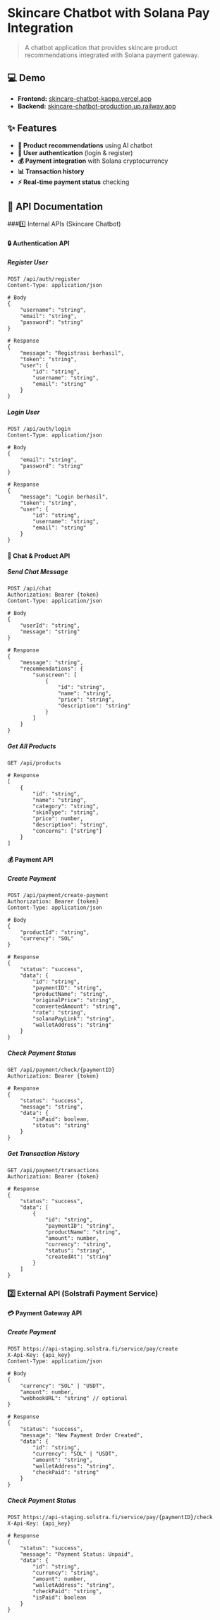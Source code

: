 # Skincare Chatbot with Solana Pay Integration

> A chatbot application that provides skincare product recommendations integrated with Solana payment gateway.

## 💻 Demo
- **Frontend:** [skincare-chatbot-kappa.vercel.app](https://skincare-chatbot-kappa.vercel.app/)
- **Backend:** [skincare-chatbot-production.up.railway.app](https://skincare-chatbot-production.up.railway.app/)

## ✨ Features
- **🤖 Product recommendations** using AI chatbot
- **🔐 User authentication** (login & register)
- **💰 Payment integration** with Solana cryptocurrency
- **📊 Transaction history**
- **⚡ Real-time payment status** checking

## 🔗 API Documentation 

###1️⃣ Internal APIs (Skincare Chatbot)

#### 🔒 Authentication API

##### Register User
```http
POST /api/auth/register
Content-Type: application/json

# Body
{
    "username": "string",
    "email": "string", 
    "password": "string"
}

# Response 
{
    "message": "Registrasi berhasil",
    "token": "string",
    "user": {
        "id": "string",
        "username": "string",
        "email": "string" 
    }
}
```

##### Login User
```http
POST /api/auth/login
Content-Type: application/json

# Body
{
    "email": "string",
    "password": "string"
}

# Response
{
    "message": "Login berhasil",
    "token": "string", 
    "user": {
        "id": "string",
        "username": "string",
        "email": "string"
    }
}
```

#### 💬 Chat & Product API

##### Send Chat Message
```http
POST /api/chat
Authorization: Bearer {token}
Content-Type: application/json

# Body
{
    "userId": "string",
    "message": "string"  
}

# Response
{
    "message": "string",
    "recommendations": {
        "sunscreen": [
            {
                "id": "string",
                "name": "string", 
                "price": "string",
                "description": "string"
            }
        ]
    }
}
```

##### Get All Products
```http
GET /api/products

# Response
[
    {
        "id": "string",
        "name": "string",
        "category": "string", 
        "skinType": "string",
        "price": number,
        "description": "string",
        "concerns": ["string"]
    }
]
```

#### 💰 Payment API

##### Create Payment
```http
POST /api/payment/create-payment
Authorization: Bearer {token}
Content-Type: application/json

# Body
{
    "productId": "string",
    "currency": "SOL"
}

# Response
{
    "status": "success",
    "data": {
        "id": "string",
        "paymentID": "string",
        "productName": "string",
        "originalPrice": "string", 
        "convertedAmount": "string",
        "rate": "string",
        "solanaPayLink": "string",
        "walletAddress": "string"
    }
}
```

##### Check Payment Status
```http
GET /api/payment/check/{paymentID}
Authorization: Bearer {token}

# Response
{
    "status": "success",
    "message": "string",
    "data": {
        "isPaid": boolean,
        "status": "string"
    }
}
```

##### Get Transaction History
```http
GET /api/payment/transactions
Authorization: Bearer {token}

# Response
{
    "status": "success", 
    "data": [
        {
            "id": "string",
            "paymentID": "string",
            "productName": "string",
            "amount": number,
            "currency": "string",
            "status": "string",
            "createdAt": "string"
        }
    ]
}
```

### 2️⃣ External API (Solstrafi Payment Service)

#### 💳 Payment Gateway API

##### Create Payment
```http
POST https://api-staging.solstra.fi/service/pay/create
X-Api-Key: {api_key}
Content-Type: application/json

# Body
{
    "currency": "SOL" | "USDT",
    "amount": number,
    "webhookURL": "string" // optional
}

# Response
{
    "status": "success",
    "message": "New Payment Order Created",
    "data": {
        "id": "string",
        "currency": "SOL" | "USDT",
        "amount": "string",
        "walletAddress": "string",
        "checkPaid": "string"
    }
}
```

##### Check Payment Status
```http
POST https://api-staging.solstra.fi/service/pay/{paymentID}/check
X-Api-Key: {api_key}

# Response
{
    "status": "success",
    "message": "Payment Status: Unpaid",
    "data": {
        "id": "string",
        "currency": "string",
        "amount": number,
        "walletAddress": "string",
        "checkPaid": "string",
        "isPaid": boolean
    }
}
```


